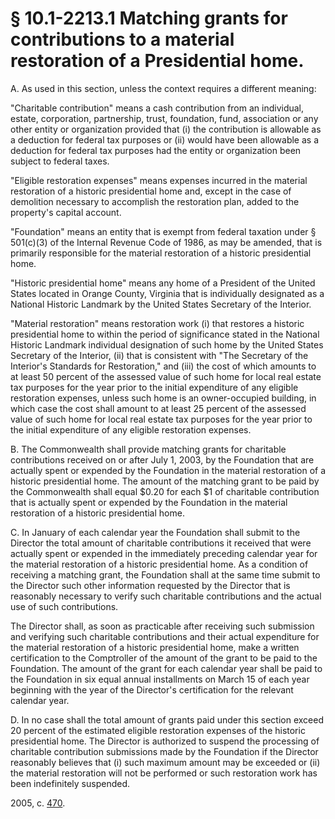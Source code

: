 # § 10.1-2213.1 Matching grants for contributions to a material restoration of a Presidential home.

<p>A. As used in this section, unless the context requires a different meaning:</p><p>"Charitable contribution" means a cash contribution from an individual, estate, corporation, partnership, trust, foundation, fund, association or any other entity or organization provided that (i) the contribution is allowable as a deduction for federal tax purposes or (ii) would have been allowable as a deduction for federal tax purposes had the entity or organization been subject to federal taxes.</p><p>"Eligible restoration expenses" means expenses incurred in the material restoration of a historic presidential home and, except in the case of demolition necessary to accomplish the restoration plan, added to the property's capital account.</p><p>"Foundation" means an entity that is exempt from federal taxation under § 501(c)(3) of the Internal Revenue Code of 1986, as may be amended, that is primarily responsible for the material restoration of a historic presidential home.</p><p>"Historic presidential home" means any home of a President of the United States located in Orange County, Virginia that is individually designated as a National Historic Landmark by the United States Secretary of the Interior.</p><p>"Material restoration" means restoration work (i) that restores a historic presidential home to within the period of significance stated in the National Historic Landmark individual designation of such home by the United States Secretary of the Interior, (ii) that is consistent with "The Secretary of the Interior's Standards for Restoration," and (iii) the cost of which amounts to at least 50 percent of the assessed value of such home for local real estate tax purposes for the year prior to the initial expenditure of any eligible restoration expenses, unless such home is an owner-occupied building, in which case the cost shall amount to at least 25 percent of the assessed value of such home for local real estate tax purposes for the year prior to the initial expenditure of any eligible restoration expenses.</p><p>B. The Commonwealth shall provide matching grants for charitable contributions received on or after July 1, 2003, by the Foundation that are actually spent or expended by the Foundation in the material restoration of a historic presidential home. The amount of the matching grant to be paid by the Commonwealth shall equal $0.20 for each $1 of charitable contribution that is actually spent or expended by the Foundation in the material restoration of a historic presidential home.</p><p>C. In January of each calendar year the Foundation shall submit to the Director the total amount of charitable contributions it received that were actually spent or expended in the immediately preceding calendar year for the material restoration of a historic presidential home. As a condition of receiving a matching grant, the Foundation shall at the same time submit to the Director such other information requested by the Director that is reasonably necessary to verify such charitable contributions and the actual use of such contributions.</p><p>The Director shall, as soon as practicable after receiving such submission and verifying such charitable contributions and their actual expenditure for the material restoration of a historic presidential home, make a written certification to the Comptroller of the amount of the grant to be paid to the Foundation. The amount of the grant for each calendar year shall be paid to the Foundation in six equal annual installments on March 15 of each year beginning with the year of the Director's certification for the relevant calendar year.</p><p>D. In no case shall the total amount of grants paid under this section exceed 20 percent of the estimated eligible restoration expenses of the historic presidential home. The Director is authorized to suspend the processing of charitable contribution submissions made by the Foundation if the Director reasonably believes that (i) such maximum amount may be exceeded or (ii) the material restoration will not be performed or such restoration work has been indefinitely suspended.</p><p>2005, c. <a href='http://lis.virginia.gov/cgi-bin/legp604.exe?051+ful+CHAP0470'>470</a>.</p>